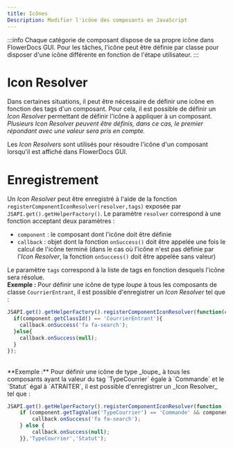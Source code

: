 ```yaml
---
title: Icônes
Description: Modifier l'icône des composants en JavaScript
---
```


:::info
Chaque catégorie de composant dispose de sa propre icône dans FlowerDocs GUI. Pour les tâches, l'icône peut être définie par classe pour disposer d'une icône différente en fonction de l'étape utilisateur.
:::
# Icon Resolver

Dans certaines situations, il peut être nécessaire de définir une icône en fonction des tags d'un composant. 
Pour cela, il est possible de définir un _Icon Resolver_ permettant de définir l'icône à appliquer à un composant.
_Plusieurs Icon Resolver peuvent être définis, dans ce cas, le premier répondant avec une valeur sera pris en compte._

Les _Icon Resolvers_ sont utilisés pour résoudre l'icône d'un composant lorsqu'il est affiché dans FlowerDocs GUI. 

# Enregistrement

Un _Icon Resolver_ peut être enregistré à l'aide de la fonction `registerComponentIconResolver(resolver,tags)` exposée par `JSAPI.get().getHelperFactory()`. 
Le paramètre `resolver` correspond à une fonction acceptant deux paramètres : 

* `component` : le composant dont l'icône doit être définie
* `callback` : objet dont la fonction `onSuccess()` doit être appelée une fois le calcul de l'icône terminé (dans le cas où l'icône n'est pas définie par l'_Icon Resolver_, la fonction `onSuccess()` doit être appelée sans valeur)

Le paramètre `tags` correspond à la liste de tags en fonction desquels l'icône sera résolue. 
<br/>
**Exemple :** Pour définir une icône de type _loupe_ à tous les composants de classe `CourrierEntrant`, il est possible d'enregistrer un _Icon Resolver_ tel que : 

```javascript
JSAPI.get().getHelperFactory().registerComponentIconResolver(function(component, callback){
  if(component.getClassId() == 'CourrierEntrant'){
    callback.onSuccess('fa fa-search');
  }else{
    callback.onSuccess(null);
  }
});
```

<br/>
**Exemple :** Pour définir une icône de type _loupe_ à tous les composants ayant la valeur du tag `TypeCourrier` égale à `Commande` et le `Statut` égal à `ATRAITER`, il est possible d'enregistrer un _Icon Resolver_ tel que : 

```javascript
JSAPI.get().getHelperFactory().registerComponentIconResolver(function (component, callback) {
	if (component.getTagValue('TypeCourrier') == 'Commande' && component.getTagValue('Statut') == 'ATRAITER') {
		callback.onSuccess('fa fa-search');
	} else {
		callback.onSuccess(null);
	}},'TypeCourrier','Statut');
```